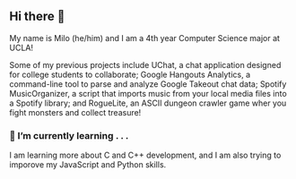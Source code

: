 ## Hi there 👋
My name is Milo (he/him) and I am a 4th year Computer Science major at UCLA!

Some of my previous projects include UChat, a chat application designed for college students to collaborate; Google Hangouts Analytics, a command-line tool to parse and analyze Google Takeout chat data; Spotify MusicOrganizer, a script that imports music from your local media files into a Spotify library; and RogueLite, an ASCII dungeon crawler game wher you fight monsters and collect treasure!

### 🌳 I’m currently learning . . .
I am learning more about C and C++ development, and I am also trying to imporove my JavaScript and Python skills.

<!--
**milo-ucla/milo-ucla** is a ✨ _special_ ✨ repository because its `README.md` (this file) appears on your GitHub profile.

Here are some ideas to get you started:

- 🔭 I’m currently working on ...
- 🌱 I’m currently learning ...
- 👯 I’m looking to collaborate on ...
- 🤔 I’m looking for help with ...
- 💬 Ask me about ...
- 📫 How to reach me: ...
- 😄 Pronouns: ...
- ⚡ Fun fact: ...
-->
